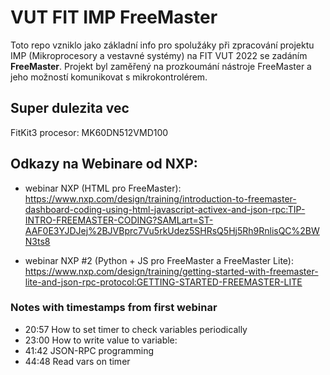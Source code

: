 # VUT FIT IMP FreeMaster 
Toto repo vzniklo jako základní info pro spolužáky při zpracování projektu IMP (Mikroprocesory a vestavné systémy) na FIT VUT 2022 se zadáním **FreeMaster**.
Projekt byl zaměřený na prozkoumání nástroje FreeMaster a jeho možností komunikovat s mikrokontrolérem.

## Super dulezita vec
FitKit3 procesor: MK60DN512VMD100

## Odkazy na Webinare od NXP:
* webinar NXP (HTML pro FreeMaster): https://www.nxp.com/design/training/introduction-to-freemaster-dashboard-coding-using-html-javascript-activex-and-json-rpc:TIP-INTRO-FREEMASTER-CODING?SAMLart=ST-AAF0E3YJDJej%2BJVBprc7Vu5rkUdez5SHRsQ5Hj5Rh9RnlisQC%2BWN3ts8

* webinar NXP #2 (Python + JS pro FreeMaster a FreeMaster Lite): https://www.nxp.com/design/training/getting-started-with-freemaster-lite-and-json-rpc-protocol:GETTING-STARTED-FREEMASTER-LITE

### Notes with timestamps from first webinar
- 20:57 How to set timer to check variables periodically
- 23:00 How to write value to variable: 
- 41:42 JSON-RPC programming 
- 44:48 Read vars on timer
